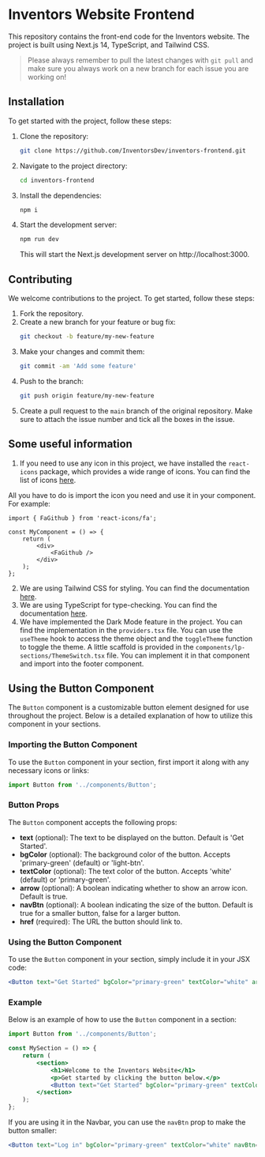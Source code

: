 # Inventors Website Frontend

This repository contains the front-end code for the Inventors website. The project is built using Next.js 14, TypeScript, and Tailwind CSS.

> Please always remember to pull the latest changes with `git pull` and make sure you always work on a new branch for each issue you are working on!

## Installation

To get started with the project, follow these steps:

1. Clone the repository:
    ```sh
    git clone https://github.com/InventorsDev/inventors-frontend.git
    ```

2. Navigate to the project directory:
    ```sh
    cd inventors-frontend
    ```

3. Install the dependencies:
    ```sh
    npm i
    ```

4. Start the development server:
    ```sh
    npm run dev
    ```
    This will start the Next.js development server on http://localhost:3000.

## Contributing

We welcome contributions to the project. To get started, follow these steps:

1. Fork the repository.
2. Create a new branch for your feature or bug fix:
    ```sh
    git checkout -b feature/my-new-feature
    ```
3. Make your changes and commit them:
    ```sh
    git commit -am 'Add some feature'
    ```
4. Push to the branch:
    ```sh
    git push origin feature/my-new-feature
    ```
5. Create a pull request to the `main` branch of the original repository. Make sure to attach the issue number and tick all the boxes in the issue.

## Some useful information
1. If you need to use any icon in this project, we have installed the `react-icons` package, which provides a wide range of icons. You can find the list of icons [here](https://react-icons.github.io/react-icons/).

All you have to do is import the icon you need and use it in your component. For example:
```tsx
import { FaGithub } from 'react-icons/fa';

const MyComponent = () => {
    return (
        <div>
            <FaGithub />
        </div>
    );
};
```

2. We are using Tailwind CSS for styling. You can find the documentation [here](https://tailwindcss.com/docs).
3. We are using TypeScript for type-checking. You can find the documentation [here](https://www.typescriptlang.org/docs/).
4. We have implemented the Dark Mode feature in the project. You can find the implementation in the `providers.tsx` file. You can use the `useTheme` hook to access the theme object and the `toggleTheme` function to toggle the theme. A little scaffold is provided in the `components/lp-sections/ThemeSwitch.tsx` file. You can implement it in that component and import into the footer component.

## Using the Button Component

The `Button` component is a customizable button element designed for use throughout the project. Below is a detailed explanation of how to utilize this component in your sections.

### Importing the Button Component

To use the `Button` component in your section, first import it along with any necessary icons or links:

```jsx
import Button from '../components/Button';
```

### Button Props
The `Button` component accepts the following props:

- **text** (optional): The text to be displayed on the button. Default is 'Get Started'.
- **bgColor** (optional): The background color of the button. Accepts 'primary-green' (default) or 'light-btn'.
- **textColor** (optional): The text color of the button. Accepts 'white' (default) or 'primary-green'.
- **arrow** (optional): A boolean indicating whether to show an arrow icon. Default is true.
- **navBtn** (optional): A boolean indicating the size of the button. Default is true for a smaller button, false for a larger button.
- **href** (required): The URL the button should link to.

### Using the Button Component

To use the `Button` component in your section, simply include it in your JSX code:

```jsx
<Button text="Get Started" bgColor="primary-green" textColor="white" arrow={true} navBtn={true} href="/get-started" />
```

### Example

Below is an example of how to use the `Button` component in a section:

```jsx
import Button from '../components/Button';

const MySection = () => {
    return (
        <section>
            <h1>Welcome to the Inventors Website</h1>
            <p>Get started by clicking the button below.</p>
            <Button text="Get Started" bgColor="primary-green" textColor="white" arrow={true} href="/get-started" />
        </section>
    );
};
```

If you are using it in the Navbar, you can use the `navBtn` prop to make the button smaller:

```jsx
<Button text="Log in" bgColor="primary-green" textColor="white" navBtn={true} href="/get-started" />
```
